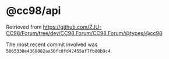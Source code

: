 # @cc98/api

Retrieved from <https://github.com/ZJU-CC98/Forum/tree/dev/CC98.Forum/CC98.Forum/@types/@cc98>.

The most recent commit involved was `5065338e4368082aa50fc8fd42455af7fb80b9c4`.

